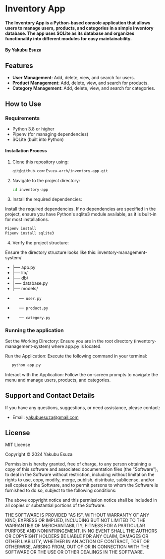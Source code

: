 # Inventory App

#### The Inventory App is a Python-based console application that allows users to manage users, products, and categories in a simple inventory database. The app uses SQLite as its database and organizes functionality into different modules for easy maintainability.

#### By **Yakubu Esuza**


## Features

- **User Management**: Add, delete, view, and search for users.
- **Product Management**: Add, delete, view, and search for products.
- **Category Management**: Add, delete, view, and search for categories.


## How to Use

### Requirements

- Python 3.8 or higher
- Pipenv (for managing dependencies)
- SQLite (built into Python)

#### Installation Process

1. Clone this repository using:


   ```bash
   git@github.com:Esuza-arch/inventory-app.git
   ```

2. Navigate to the project directory:

   ```bash
   cd inventory-app
   ```

3. Install the required dependencies:

Install the required dependencies. If no dependencies are specified in the project, ensure you have Python's sqlite3 module available, as it is built-in for most installations.
   ```bash
   Pipenv install
   Pipenv install sqlite3
   ```

4. Verify the project structure:

Ensure the directory structure looks like this:
inventory-management-system/
- |── app.py
- |── lib/
-    |── db/
-    |   ── database.py
-    |── models/
-        ── user.py
-        ── product.py
-        ── category.py


### Running the application

Set the Working Directory: Ensure you are in the root directory (inventory-management-system) where app.py is located.


Run the Application: Execute the following command in your terminal:

```bash
   python app.py
   ```


Interact with the Application: Follow the on-screen prompts to navigate the menu and manage users, products, and categories.


## Support and Contact Details

If you have any questions, suggestions, or need assistance, please contact:

- Email: <yakubuesuza@gmail.com>

## License

MIT License

Copyright &copy; 2024 Yakubu Esuza

Permission is hereby granted, free of charge, to any person obtaining a copy of this software and associated documentation files (the "Software"), to deal in the Software without restriction, including without limitation the rights to use, copy, modify, merge, publish, distribute, sublicense, and/or sell copies of the Software, and to permit persons to whom the Software is furnished to do so, subject to the following conditions:

The above copyright notice and this permission notice shall be included in all copies or substantial portions of the Software.

THE SOFTWARE IS PROVIDED "AS IS", WITHOUT WARRANTY OF ANY KIND, EXPRESS OR IMPLIED, INCLUDING BUT NOT LIMITED TO THE WARRANTIES OF MERCHANTABILITY, FITNESS FOR A PARTICULAR PURPOSE AND NONINFRINGEMENT. IN NO EVENT SHALL THE AUTHORS OR COPYRIGHT HOLDERS BE LIABLE FOR ANY CLAIM, DAMAGES OR OTHER LIABILITY, WHETHER IN AN ACTION OF CONTRACT, TORT OR OTHERWISE, ARISING FROM, OUT OF OR IN CONNECTION WITH THE SOFTWARE OR THE USE OR OTHER DEALINGS IN THE SOFTWARE.
